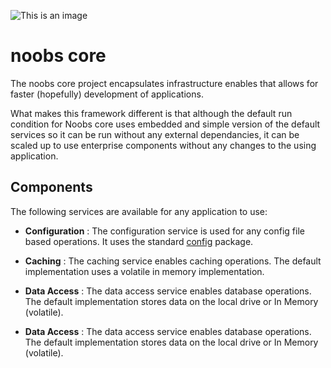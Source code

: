 ![This is an image](https://i.ibb.co/DQyKLh7/robot-br1-generated-100.jpg)

# noobs core

The noobs core project encapsulates infrastructure enables that allows for faster (hopefully) development of applications. 

What makes this framework different is that although the default run condition for Noobs core uses embedded and simple version of the default services so it can be run without any external dependancies, it can be scaled up to use enterprise components without any changes to the using application.

## Components
The following services are available for any application to use:

* **Configuration** : The configuration service is used for any config file based operations. It uses the standard [config](https://www.npmjs.com/package/config) package.

* **Caching** : The caching service enables caching operations. The default implementation uses a volatile in memory implementation.

* **Data Access** : The data access service enables database operations. The default implementation stores data on the local drive or In Memory (volatile). 


* **Data Access** : The data access service enables database operations. The default implementation stores data on the local drive or In Memory (volatile). 